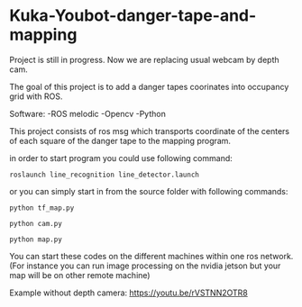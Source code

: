 # Kuka-Youbot-danger-tape-and-mapping
Project is still in progress. Now we are replacing usual webcam by depth cam.


The goal of this project is to add a danger tapes coorinates into occupancy grid with ROS. 

Software:
-ROS melodic
-Opencv
-Python

This project consists of ros msg which transports coordinate of the centers of each square of the danger tape to the mapping program.

in order to start program you could use following command:

`roslaunch line_recognition line_detector.launch`

or you can simply start in from the source folder with following commands:

`python tf_map.py`

`python cam.py`

`python map.py`

You can start these codes on the different machines within one ros network. (For instance you can run image processing on the nvidia jetson but your map will be on other remote machine)

Example without depth camera: https://youtu.be/rVSTNN2OTR8


